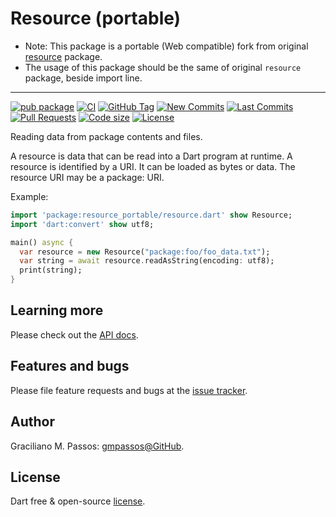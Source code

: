 # Resource (portable)

- Note: This package is a portable (Web compatible) fork from original [resource](https://pub.dev/packages/resource) package.
- The usage of this package should be the same of original `resource` package, beside import line.

---

[![pub package](https://img.shields.io/pub/v/resource_portable.svg?logo=dart&logoColor=00b9fc)](https://pub.dartlang.org/packages/resource_portable)
[![CI](https://img.shields.io/github/workflow/status/gmpassos/resource_portable/Dart%20CI/master?logo=github-actions&logoColor=white)](https://github.com/gmpassos/resource_portable/actions)
[![GitHub Tag](https://img.shields.io/github/v/tag/gmpassos/resource_portable?logo=git&logoColor=white)](https://github.com/gmpassos/resource_portable/releases)
[![New Commits](https://img.shields.io/github/commits-since/gmpassos/resource_portable/latest?logo=git&logoColor=white)](https://github.com/gmpassos/resource_portable/network)
[![Last Commits](https://img.shields.io/github/last-commit/gmpassos/resource_portable?logo=git&logoColor=white)](https://github.com/gmpassos/resource_portable/commits/master)
[![Pull Requests](https://img.shields.io/github/issues-pr/gmpassos/resource_portable?logo=github&logoColor=white)](https://github.com/gmpassos/resource_portable/pulls)
[![Code size](https://img.shields.io/github/languages/code-size/gmpassos/resource_portable?logo=github&logoColor=white)](https://github.com/gmpassos/resource_portable)
[![License](https://img.shields.io/github/license/gmpassos/resource_portable?logo=open-source-initiative&logoColor=green)](https://github.com/gmpassos/resource_portable/blob/master/LICENSE)

Reading data from package contents and files.

A resource is data that can be read into a Dart program at runtime.
A resource is identified by a URI. It can be loaded as bytes or data.
The resource URI may be a package: URI.

Example:

```dart
import 'package:resource_portable/resource.dart' show Resource;
import 'dart:convert' show utf8;

main() async {
  var resource = new Resource("package:foo/foo_data.txt");
  var string = await resource.readAsString(encoding: utf8);
  print(string);
}
```

## Learning more

Please check out the [API docs](https://www.dartdocs.org/documentation/resource/latest).

## Features and bugs

Please file feature requests and bugs at the [issue tracker][tracker].

[tracker]: https://github.com/gmpassos/resource_portable/issues

## Author

Graciliano M. Passos: [gmpassos@GitHub][github].

[github]: https://github.com/gmpassos

## License

Dart free & open-source [license](https://github.com/dart-lang/stagehand/blob/master/LICENSE).
